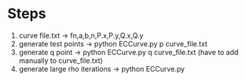 # Steps

1. curve file.txt -> fn,a,b,n,P.x,P.y,Q.x,Q.y
1. generate test points -> python ECCurve.py p curve_file.txt
1. generate q point -> python ECCurve.py q curve_file.txt (have to add manually to curve_file.txt)
1. generate large rho iterations -> python ECCurve.py 